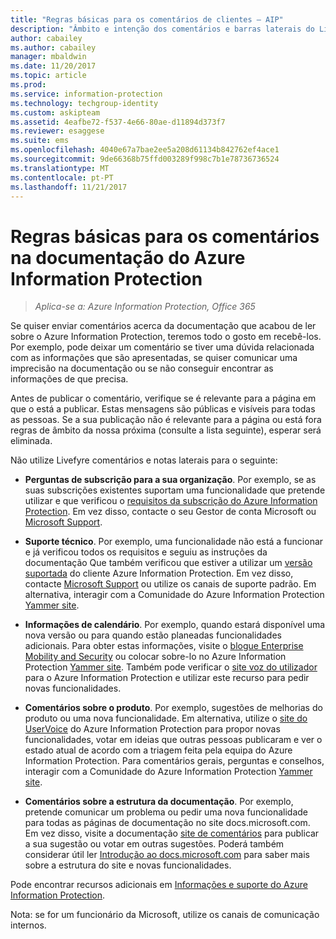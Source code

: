 ```yaml
---
title: "Regras básicas para os comentários de clientes – AIP"
description: "Âmbito e intenção dos comentários e barras laterais do Livefyre na documentação do Azure Information Protection."
author: cabailey
ms.author: cabailey
manager: mbaldwin
ms.date: 11/20/2017
ms.topic: article
ms.prod: 
ms.service: information-protection
ms.technology: techgroup-identity
ms.custom: askipteam
ms.assetid: 4eafbe72-f537-4e66-80ae-d11894d373f7
ms.reviewer: esaggese
ms.suite: ems
ms.openlocfilehash: 4040e67a7bae2ee5a208d61134b842762ef4ace1
ms.sourcegitcommit: 9de66368b75ffd003289f998c7b1e78736736524
ms.translationtype: MT
ms.contentlocale: pt-PT
ms.lasthandoff: 11/21/2017
---
```

# <a name="house-rules-for-comments-on-the-azure-information-protection-documentation"></a>Regras básicas para os comentários na documentação do Azure Information Protection

>*Aplica-se a: Azure Information Protection, Office 365*

Se quiser enviar comentários acerca da documentação que acabou de ler sobre o Azure Information Protection, teremos todo o gosto em recebê-los. Por exemplo, pode deixar um comentário se tiver uma dúvida relacionada com as informações que são apresentadas, se quiser comunicar uma imprecisão na documentação ou se não conseguir encontrar as informações de que precisa. 

Antes de publicar o comentário, verifique se é relevante para a página em que o está a publicar. Estas mensagens são públicas e visíveis para todas as pessoas. Se a sua publicação não é relevante para a página ou está fora regras de âmbito da nossa próxima (consulte a lista seguinte), esperar será eliminada.
 
Não utilize Livefyre comentários e notas laterais para o seguinte:
 
- **Perguntas de subscrição para a sua organização**. Por exemplo, se as suas subscrições existentes suportam uma funcionalidade que pretende utilizar e que verificou o [requisitos da subscrição do Azure Information Protection](./get-started/requirements.md#subscription-for-azure-information-protection). Em vez disso, contacte o seu Gestor de conta Microsoft ou [Microsoft Support](./get-started/information-support.md#to-contact-microsoft-support).

- **Suporte técnico**. Por exemplo, uma funcionalidade não está a funcionar e já verificou todos os requisitos e seguiu as instruções da documentação Que também verificou que estiver a utilizar um [versão suportada](./rms-client/client-version-release-history.md#servicing-information-and-timelines) do cliente Azure Information Protection. Em vez disso, contacte [Microsoft Support](./get-started/information-support.md#to-contact-microsoft-support) ou utilize os canais de suporte padrão. Em alternativa, interagir com a Comunidade do Azure Information Protection [Yammer site](https://www.yammer.com/AskIPTeam).

- **Informações de calendário**. Por exemplo, quando estará disponível uma nova versão ou para quando estão planeadas funcionalidades adicionais. Para obter estas informações, visite o [blogue Enterprise Mobility and Security](https://blogs.technet.microsoft.com/enterprisemobility/?product=azure-information-protection,azure-rights-management-services) ou colocar sobre-lo no Azure Information Protection [Yammer site](https://www.yammer.com/AskIPTeam). Também pode verificar o [site voz do utilizador](https://msip.uservoice.com) para o Azure Information Protection e utilizar este recurso para pedir novas funcionalidades.

- **Comentários sobre o produto**. Por exemplo, sugestões de melhorias do produto ou uma nova funcionalidade. Em alternativa, utilize o [site do UserVoice](https://msip.uservoice.com) do Azure Information Protection para propor novas funcionalidades, votar em ideias que outras pessoas publicaram e ver o estado atual de acordo com a triagem feita pela equipa do Azure Information Protection. Para comentários gerais, perguntas e conselhos, interagir com a Comunidade do Azure Information Protection [Yammer site](https://www.yammer.com/AskIPTeam). 

- **Comentários sobre a estrutura da documentação**. Por exemplo, pretende comunicar um problema ou pedir uma nova funcionalidade para todas as páginas de documentação no site docs.microsoft.com. Em vez disso, visite a documentação [site de comentários](https://msdocs.uservoice.com/forums/364242-general-site-feedback) para publicar a sua sugestão ou votar em outras sugestões. Poderá também considerar útil ler [Introdução ao docs.microsoft.com](/teamblog/introducing-docs-microsoft-com/) para saber mais sobre a estrutura do site e novas funcionalidades.

Pode encontrar recursos adicionais em [Informações e suporte do Azure Information Protection](./get-started/information-support.md). 

Nota: se for um funcionário da Microsoft, utilize os canais de comunicação internos.

